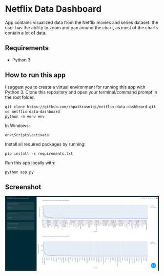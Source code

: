 # Netflix Data Dashboard

App contains visualized data from the Netflix movies and series dataset. the user has the ability to zoom and pan around the chart, as most of the charts contain a lot of data.

## Requirements

* Python 3

## How to run this app

I suggest you to create a virtual environment for running this app with Python 3. Clone this repository 
and open your terminal/command prompt in the root folder.

```
git clone https://github.com/shpatkrasniqi/netflix-data-dashboard.git
cd netflix-data-dashboard
python -m venv env

```

In Windows: 

```
env\Scripts\activate
```

Install all required packages by running:
```
pip install -r requirements.txt
```

Run this app locally with:
```
python app.py
```

## Screenshot

![screenshot](img/screenshot.PNG)
